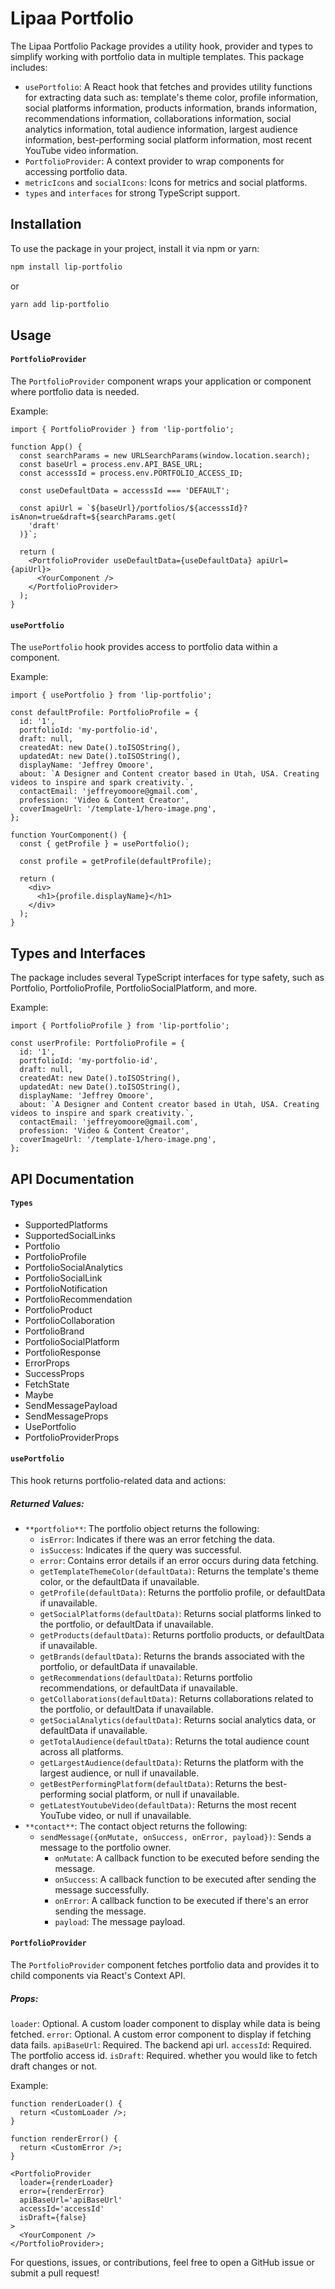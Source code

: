 # Lipaa Portfolio

The Lipaa Portfolio Package provides a utility hook, provider and types to simplify working with portfolio data in multiple templates. This package includes:

- `usePortfolio`: A React hook that fetches and provides utility functions for extracting data such as: template's theme color, profile information, social platforms information, products information, brands information, recommendations information, collaborations information, social analytics information, total audience information, largest audience information, best-performing social platform information, most recent YouTube video information.
- `PortfolioProvider`: A context provider to wrap components for accessing portfolio data.
- `metricIcons` and `socialIcons`: Icons for metrics and social platforms.
- `types` and `interfaces` for strong TypeScript support.

## Installation

To use the package in your project, install it via npm or yarn:

```bash
npm install lip-portfolio
```

or

```bash
yarn add lip-portfolio
```

## Usage

#### `PortfolioProvider`

The `PortfolioProvider` component wraps your application or component where portfolio data is needed.

Example:

```tsx
import { PortfolioProvider } from 'lip-portfolio';

function App() {
  const searchParams = new URLSearchParams(window.location.search);
  const baseUrl = process.env.API_BASE_URL;
  const accesssId = process.env.PORTFOLIO_ACCESS_ID;

  const useDefaultData = accesssId === 'DEFAULT';

  const apiUrl = `${baseUrl}/portfolios/${accesssId}?isAnon=true&draft=${searchParams.get(
    'draft'
  )}`;

  return (
    <PortfolioProvider useDefaultData={useDefaultData} apiUrl={apiUrl}>
      <YourComponent />
    </PortfolioProvider>
  );
}
```

#### `usePortfolio`

The `usePortfolio` hook provides access to portfolio data within a component.

Example:

```tsx
import { usePortfolio } from 'lip-portfolio';

const defaultProfile: PortfolioProfile = {
  id: '1',
  portfolioId: 'my-portfolio-id',
  draft: null,
  createdAt: new Date().toISOString(),
  updatedAt: new Date().toISOString(),
  displayName: 'Jeffrey Omoore',
  about: `A Designer and Content creator based in Utah, USA. Creating videos to inspire and spark creativity.`,
  contactEmail: 'jeffreyomoore@gmail.com',
  profession: 'Video & Content Creator',
  coverImageUrl: '/template-1/hero-image.png',
};

function YourComponent() {
  const { getProfile } = usePortfolio();

  const profile = getProfile(defaultProfile);

  return (
    <div>
      <h1>{profile.displayName}</h1>
    </div>
  );
}
```

## Types and Interfaces

The package includes several TypeScript interfaces for type safety, such as Portfolio, PortfolioProfile, PortfolioSocialPlatform, and more.

Example:

```tsx
import { PortfolioProfile } from 'lip-portfolio';

const userProfile: PortfolioProfile = {
  id: '1',
  portfolioId: 'my-portfolio-id',
  draft: null,
  createdAt: new Date().toISOString(),
  updatedAt: new Date().toISOString(),
  displayName: 'Jeffrey Omoore',
  about: `A Designer and Content creator based in Utah, USA. Creating videos to inspire and spark creativity.`,
  contactEmail: 'jeffreyomoore@gmail.com',
  profession: 'Video & Content Creator',
  coverImageUrl: '/template-1/hero-image.png',
};
```

## API Documentation

#### `Types`

- SupportedPlatforms
- SupportedSocialLinks
- Portfolio
- PortfolioProfile
- PortfolioSocialAnalytics
- PortfolioSocialLink
- PortfolioNotification
- PortfolioRecommendation
- PortfolioProduct
- PortfolioCollaboration
- PortfolioBrand
- PortfolioSocialPlatform
- PortfolioResponse
- ErrorProps
- SuccessProps
- FetchState
- Maybe
- SendMessagePayload
- SendMessageProps
- UsePortfolio
- PortfolioProviderProps

#### `usePortfolio`

This hook returns portfolio-related data and actions:

##### Returned Values:

- `**portfolio**`: The portfolio object returns the following:
  - `isError`: Indicates if there was an error fetching the data.
  - `isSuccess`: Indicates if the query was successful.
  - `error`: Contains error details if an error occurs during data fetching.
  - `getTemplateThemeColor(defaultData)`: Returns the template's theme color, or the defaultData if unavailable.
  - `getProfile(defaultData)`: Returns the portfolio profile, or defaultData if unavailable.
  - `getSocialPlatforms(defaultData)`: Returns social platforms linked to the portfolio, or defaultData if unavailable.
  - `getProducts(defaultData)`: Returns portfolio products, or defaultData if unavailable.
  - `getBrands(defaultData)`: Returns the brands associated with the portfolio, or defaultData if unavailable.
  - `getRecommendations(defaultData)`: Returns portfolio recommendations, or defaultData if unavailable.
  - `getCollaborations(defaultData)`: Returns collaborations related to the portfolio, or defaultData if unavailable.
  - `getSocialAnalytics(defaultData)`: Returns social analytics data, or defaultData if unavailable.
  - `getTotalAudience(defaultData)`: Returns the total audience count across all platforms.
  - `getLargestAudience(defaultData)`: Returns the platform with the largest audience, or null if unavailable.
  - `getBestPerformingPlatform(defaultData)`: Returns the best-performing social platform, or null if unavailable.
  - `getLatestYoutubeVideo(defaultData)`: Returns the most recent YouTube video, or null if unavailable.
- `**contact**`: The contact object returns the following:
  - `sendMessage({onMutate, onSuccess, onError, payload})`: Sends a message to the portfolio owner.
    - `onMutate`: A callback function to be executed before sending the message.
    - `onSuccess`: A callback function to be executed after sending the message successfully.
    - `onError`: A callback function to be executed if there's an error sending the message.
    - `payload`: The message payload.

#### `PortfolioProvider`

The `PortfolioProvider` component fetches portfolio data and provides it to child components via React's Context API.

##### Props:

`loader`: Optional. A custom loader component to display while data is being fetched.
`error`: Optional. A custom error component to display if fetching data fails.
`apiBaseUrl`: Required. The backend api url.
`accessId`: Required. The portfolio access id.
`isDraft`: Required. whether you would like to fetch draft changes or not.

Example:

```tsx
function renderLoader() {
  return <CustomLoader />;
}

function renderError() {
  return <CustomError />;
}

<PortfolioProvider
  loader={renderLoader}
  error={renderError}
  apiBaseUrl='apiBaseUrl'
  accessId='accessId'
  isDraft={false}
>
  <YourComponent />
</PortfolioProvider>;
```

For questions, issues, or contributions, feel free to open a GitHub issue or submit a pull request!
